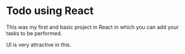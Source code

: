 # Todo using React

This was my first and basic project in React in which you can add your tasks to be performed.

UI is very attractive in this.





























